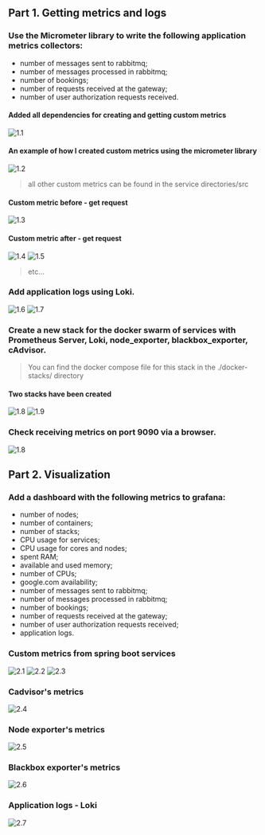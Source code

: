 ## Part 1. Getting metrics and logs

### Use the Micrometer library to write the following application metrics collectors:
 - number of messages sent to rabbitmq; 
 - number of messages processed in rabbitmq; 
 - number of bookings; 
 - number of requests received at the gateway; 
 - number of user authorization requests received.

#### Added all dependencies for creating and getting custom metrics
![1.1](./images/part_1/1.1.png)
#### An example of how I created custom metrics using the micrometer library
![1.2](./images/part_1/1.2.png)
> all other custom metrics can be found in the service directories/src
#### Custom metric before - get request 
![1.3](./images/part_1/1.3.png)
#### Custom metric after - get request 
![1.4](./images/part_1/1.4.png)
![1.5](./images/part_1/1.5.png)
> etc... 

### Add application logs using Loki.
![1.6](./images/part_1/1.6.png)
![1.7](./images/part_1/1.7.png)

### Create a new stack for the docker swarm of services with Prometheus Server, Loki, node_exporter, blackbox_exporter, cAdvisor.
> You can find the docker compose file for this stack in the ./docker-stacks/ directory 

#### Two stacks have been created 
![1.8](./images/part_1/1.8.png)
![1.9](./images/part_1/1.9.png)


### Check receiving metrics on port 9090 via a browser.
![1.8](./images/part_1/1.10.png)

## Part 2. Visualization
### Add a dashboard with the following metrics to grafana:
-   number of nodes;
-   number of containers;
-   number of stacks;
-   CPU usage for services;
-   CPU usage for cores and nodes;
-   spent RAM;
-   available and used memory;
-   number of CPUs;
-   google.com availability;
-   number of messages sent to rabbitmq;
-   number of messages processed in rabbitmq;
-   number of bookings;
-   number of requests received at the gateway;
-   number of user authorization requests received;
-   application logs.

### Custom metrics from spring boot services
![2.1](./images/part_2/2.1.png)
![2.2](./images/part_2/2.2.png)
![2.3](./images/part_2/2.3.png)

### Cadvisor's metrics
![2.4](./images/part_2/2.4.png)

### Node exporter's metrics
![2.5](./images/part_2/2.5.png)

### Blackbox exporter's metrics
![2.6](./images/part_2/2.6.png)

### Application logs - Loki
![2.7](./images/part_2/2.7.png)